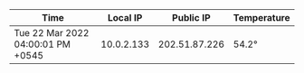 | Time     | Local IP | Public IP | Temperature |
| ----------- | ----------- | ----------- | ----------- |
| Tue 22 Mar 2022 04:00:01 PM +0545      | 10.0.2.133     | 202.51.87.226  | 54.2° |
